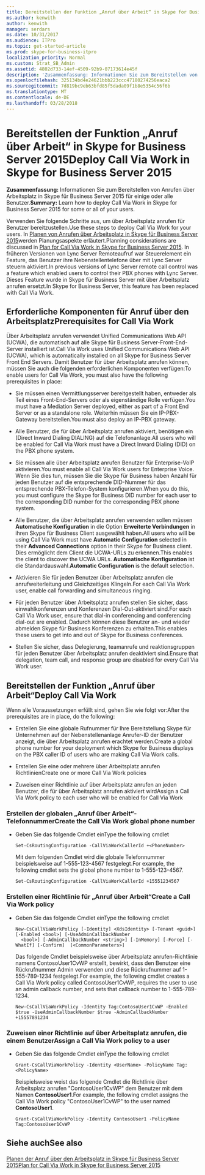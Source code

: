 ```yaml
---
title: Bereitstellen der Funktion „Anruf über Arbeit“ in Skype for Business Server 2015
ms.author: kenwith
author: kenwith
manager: serdars
ms.date: 10/31/2017
ms.audience: ITPro
ms.topic: get-started-article
ms.prod: skype-for-business-itpro
localization_priority: Normal
ms.custom: Strat_SB_Admin
ms.assetid: 4802d733-14ef-4509-92b9-07173614e45f
description: 'Zusammenfassung: Informationen Sie zum Bereitstellen von Anrufen über Arbeitsplatz in Skype für Business Server 2015 für einige oder alle Benutzer.'
ms.openlocfilehash: 325134bd4e24621bbb223ccc47180274256eaca2
ms.sourcegitcommit: 7d819bc9eb63bfd85f5dada09f1b8e5354c56f6b
ms.translationtype: MT
ms.contentlocale: de-DE
ms.lasthandoff: 03/28/2018
---
```

# <a name="deploy-call-via-work-in-skype-for-business-server-2015"></a><span data-ttu-id="5a1c9-103">Bereitstellen der Funktion „Anruf über Arbeit“ in Skype for Business Server 2015</span><span class="sxs-lookup"><span data-stu-id="5a1c9-103">Deploy Call Via Work in Skype for Business Server 2015</span></span>
 
<span data-ttu-id="5a1c9-104">**Zusammenfassung:** Informationen Sie zum Bereitstellen von Anrufen über Arbeitsplatz in Skype für Business Server 2015 für einige oder alle Benutzer.</span><span class="sxs-lookup"><span data-stu-id="5a1c9-104">**Summary:** Learn how to deploy Call Via Work in Skype for Business Server 2015 for some or all of your users.</span></span>
  
<span data-ttu-id="5a1c9-105">Verwenden Sie folgende Schritte aus, um über Arbeitsplatz anrufen für Benutzer bereitzustellen.</span><span class="sxs-lookup"><span data-stu-id="5a1c9-105">Use these steps to deploy Call Via Work for your users.</span></span> <span data-ttu-id="5a1c9-106">In [Planen von Anrufen über Arbeitsplatz in Skype für Business Server 2015](../plan-your-deployment/enterprise-voice-solution/call-via-work.md)werden Planungsaspekte erläutert.</span><span class="sxs-lookup"><span data-stu-id="5a1c9-106">Planning considerations are discussed in [Plan for Call Via Work in Skype for Business Server 2015](../plan-your-deployment/enterprise-voice-solution/call-via-work.md).</span></span> <span data-ttu-id="5a1c9-107">In früheren Versionen von Lync Server Remoteaufruf war Steuerelement ein Feature, das Benutzer ihre Nebenstellentelefone über mit Lync Server steuern aktiviert.</span><span class="sxs-lookup"><span data-stu-id="5a1c9-107">In previous versions of Lync Server remote call control was a feature which enabled users to control their PBX phones with Lync Server.</span></span> <span data-ttu-id="5a1c9-108">Dieses Feature wurde in Skype für Business Server mit über Arbeitsplatz anrufen ersetzt.</span><span class="sxs-lookup"><span data-stu-id="5a1c9-108">In Skype for Business Server, this feature has been replaced with Call Via Work.</span></span> 
  
## <a name="prerequisites-for-call-via-work"></a><span data-ttu-id="5a1c9-109">Erforderliche Komponenten für Anruf über den Arbeitsplatz</span><span class="sxs-lookup"><span data-stu-id="5a1c9-109">Prerequisites for Call Via Work</span></span>

<span data-ttu-id="5a1c9-110">Über Arbeitsplatz anrufen verwendet Unified Communications Web API (UCWA), die automatisch auf alle Skype für Business Server-Front-End-Server installiert ist.</span><span class="sxs-lookup"><span data-stu-id="5a1c9-110">Call Via Work uses Unified Communications Web API (UCWA), which is automatically installed on all Skype for Business Server Front End Servers.</span></span> <span data-ttu-id="5a1c9-111">Damit Benutzer für über Arbeitsplatz anrufen können, müssen Sie auch die folgenden erforderlichen Komponenten verfügen:</span><span class="sxs-lookup"><span data-stu-id="5a1c9-111">To enable users for Call Via Work, you must also have the following prerequisites in place:</span></span> 
  
- <span data-ttu-id="5a1c9-112">Sie müssen einen Vermittlungsserver bereitgestellt haben, entweder als Teil eines Front-End-Servers oder als eigenständige Rolle verfügen.</span><span class="sxs-lookup"><span data-stu-id="5a1c9-112">You must have a Mediation Server deployed, either as part of a Front End Server or as a standalone role.</span></span> <span data-ttu-id="5a1c9-113">Weiterhin müssen Sie ein IP-PBX-Gateway bereitstellen.</span><span class="sxs-lookup"><span data-stu-id="5a1c9-113">You must also deploy an IP-PBX gateway.</span></span>
    
- <span data-ttu-id="5a1c9-114">Alle Benutzer, die für über Arbeitsplatz anrufen aktiviert, benötigen ein (Direct Inward Dialing DIALING) auf die Telefonanlage.</span><span class="sxs-lookup"><span data-stu-id="5a1c9-114">All users who will be enabled for Call Via Work must have a Direct Inward Dialing (DID) on the PBX phone system.</span></span> 
    
- <span data-ttu-id="5a1c9-115">Sie müssen alle über Arbeitsplatz anrufen Benutzer für Enterprise-VoIP aktivieren.</span><span class="sxs-lookup"><span data-stu-id="5a1c9-115">You must enable all Call Via Work users for Enterprise Voice.</span></span> <span data-ttu-id="5a1c9-116">Wenn Sie dies tun, müssen Sie die Skype für Business haben Anzahl für jeden Benutzer auf die entsprechende DID-Nummer für das entsprechende PBX-Telefon-System konfigurieren.</span><span class="sxs-lookup"><span data-stu-id="5a1c9-116">When you do this, you must configure the Skype for Business DID number for each user to the corresponding DID number for the corresponding PBX phone system.</span></span> 
    
- <span data-ttu-id="5a1c9-117">Alle Benutzer, die über Arbeitsplatz anrufen verwenden sollen müssen **Automatische Konfiguration** in die Option **Erweiterte Verbindungen** in ihren Skype für Business Client ausgewählt haben.</span><span class="sxs-lookup"><span data-stu-id="5a1c9-117">All users who will be using Call Via Work must have **Automatic Configuration** selected in their **Advanced Connections** option in their Skype for Business client.</span></span> <span data-ttu-id="5a1c9-118">Dies ermöglicht dem Client die UCWA-URLs zu erkennen.</span><span class="sxs-lookup"><span data-stu-id="5a1c9-118">This enables the client to discover the UCWA URLs.</span></span> <span data-ttu-id="5a1c9-119">**Automatische Konfiguration** ist die Standardauswahl.</span><span class="sxs-lookup"><span data-stu-id="5a1c9-119">**Automatic Configuration** is the default selection.</span></span>
    
- <span data-ttu-id="5a1c9-120">Aktivieren Sie für jeden Benutzer über Arbeitsplatz anrufen die anrufweiterleitung und Gleichzeitiges Klingeln.</span><span class="sxs-lookup"><span data-stu-id="5a1c9-120">For each Call Via Work user, enable call forwarding and simultaneous ringing.</span></span> 
    
- <span data-ttu-id="5a1c9-121">Für jeden Benutzer über Arbeitsplatz anrufen stellen Sie sicher, dass einwahlkonferenzen und Konferenzen Dial-Out-aktiviert sind.</span><span class="sxs-lookup"><span data-stu-id="5a1c9-121">For each Call Via Work user, ensure that dial-in conferencing and conferencing dial-out are enabled.</span></span> <span data-ttu-id="5a1c9-122">Dadurch können diese Benutzer an- und wieder abmelden Skype für Business Konferenzen zu erhalten.</span><span class="sxs-lookup"><span data-stu-id="5a1c9-122">This enables these users to get into and out of Skype for Business conferences.</span></span>
    
- <span data-ttu-id="5a1c9-123">Stellen Sie sicher, dass Delegierung, teamanrufe und reaktionsgruppen für jeden Benutzer über Arbeitsplatz anrufen deaktiviert sind.</span><span class="sxs-lookup"><span data-stu-id="5a1c9-123">Ensure that delegation, team call, and response group are disabled for every Call Via Work user.</span></span>
    
## <a name="deploy-call-via-work"></a><span data-ttu-id="5a1c9-124">Bereitstellen der Funktion „Anruf über Arbeit“</span><span class="sxs-lookup"><span data-stu-id="5a1c9-124">Deploy Call Via Work</span></span>

<span data-ttu-id="5a1c9-125">Wenn alle Voraussetzungen erfüllt sind, gehen Sie wie folgt vor:</span><span class="sxs-lookup"><span data-stu-id="5a1c9-125">After the prerequisites are in place, do the following:</span></span>
  
- <span data-ttu-id="5a1c9-126">Erstellen Sie eine globale Rufnummer für Ihre Bereitstellung Skype für Unternehmen auf der Nebenstellenanlage Anrufer-ID der Benutzer anzeigt, die über Arbeitsplatz anrufen erachtet werden.</span><span class="sxs-lookup"><span data-stu-id="5a1c9-126">Create a global phone number for your deployment which Skype for Business displays on the PBX caller ID of users who are making Call Via Work calls.</span></span> 
    
- <span data-ttu-id="5a1c9-127">Erstellen Sie eine oder mehrere über Arbeitsplatz anrufen Richtlinien</span><span class="sxs-lookup"><span data-stu-id="5a1c9-127">Create one or more Call Via Work policies</span></span>
    
- <span data-ttu-id="5a1c9-128">Zuweisen einer Richtlinie auf über Arbeitsplatz anrufen an jeden Benutzer, die für über Arbeitsplatz anrufen aktiviert wird</span><span class="sxs-lookup"><span data-stu-id="5a1c9-128">Assign a Call Via Work policy to each user who will be enabled for Call Via Work</span></span>
    
### <a name="create-the-call-via-work-global-phone-number"></a><span data-ttu-id="5a1c9-129">Erstellen der globalen „Anruf über Arbeit“-Telefonnummer</span><span class="sxs-lookup"><span data-stu-id="5a1c9-129">Create the Call Via Work global phone number</span></span>

- <span data-ttu-id="5a1c9-130">Geben Sie das folgende Cmdlet ein</span><span class="sxs-lookup"><span data-stu-id="5a1c9-130">Type the following cmdlet</span></span>
    
  ```
  Set-CsRoutingConfiguration -CallViaWorkCallerId +<PhoneNumber>
  ```

    <span data-ttu-id="5a1c9-131">Mit dem folgenden Cmdlet wird die globale Telefonnummer beispielsweise auf 1-555-123-4567 festgelegt.</span><span class="sxs-lookup"><span data-stu-id="5a1c9-131">For example, the following cmdlet sets the global phone number to 1-555-123-4567.</span></span>
    
  ```
  Set-CsRoutingConfiguration -CallViaWorkCallerId +15551234567
  ```

### <a name="create-a-call-via-work-policy"></a><span data-ttu-id="5a1c9-132">Erstellen einer Richtlinie für „Anruf über Arbeit“</span><span class="sxs-lookup"><span data-stu-id="5a1c9-132">Create a Call Via Work policy</span></span>

- <span data-ttu-id="5a1c9-133">Geben Sie das folgende Cmdlet ein</span><span class="sxs-lookup"><span data-stu-id="5a1c9-133">Type the following cmdlet</span></span>
    
  ```
  New-CsCallViaWorkPolicy [-Identity] <XdsIdentity> [-Tenant <guid>] [-Enabled <bool>] [-UseAdminCallbackNumber
    <bool>] [-AdminCallbackNumber <string>] [-InMemory] [-Force] [-WhatIf] [-Confirm]  [<CommonParameters>]

  ```

    <span data-ttu-id="5a1c9-134">Das folgende Cmdlet beispielsweise über Arbeitsplatz anrufen-Richtlinie namens ContosoUser1CvWP erstellt, bewirkt, dass den Benutzer eine Rückrufnummer Admin verwenden und diese Rückrufnummer auf 1-555-789-1234 festgelegt.</span><span class="sxs-lookup"><span data-stu-id="5a1c9-134">For example, the following cmdlet creates a Call Via Work policy called ContosoUser1CvWP, requires the user to use an admin callback number, and sets that callback number to 1-555-789-1234.</span></span>
    
  ```
  New-CsCallViaWorkPolicy -Identity Tag:ContosoUser1CvWP -Enabled $true -UseAdminCallbackNumber $true -AdminCallbackNumber +15557891234
  ```

### <a name="assign-a-call-via-work-policy-to-a-user"></a><span data-ttu-id="5a1c9-135">Zuweisen einer Richtlinie auf über Arbeitsplatz anrufen, die einem Benutzer</span><span class="sxs-lookup"><span data-stu-id="5a1c9-135">Assign a Call Via Work policy to a user</span></span>

- <span data-ttu-id="5a1c9-136">Geben Sie das folgende Cmdlet ein</span><span class="sxs-lookup"><span data-stu-id="5a1c9-136">Type the following cmdlet</span></span>
    
  ```
  Grant-CsCallViaWorkPolicy -Identity <UserName> -PolicyName Tag:<PolicyName>
  ```

    <span data-ttu-id="5a1c9-137">Beispielsweise weist das folgende Cmdlet die Richtlinie über Arbeitsplatz anrufen "ContosoUser1CvWP" dem Benutzer mit dem Namen **ContosoUser1**.</span><span class="sxs-lookup"><span data-stu-id="5a1c9-137">For example, the following cmdlet assigns the Call Via Work policy "ContosoUser1CvWP" to the user named **ContosoUser1**.</span></span>
    
  ```
  Grant-CsCallViaWorkPolicy -Identity ContosoUser1 -PolicyName Tag:ContosoUser1CvWP
  ```

## <a name="see-also"></a><span data-ttu-id="5a1c9-138">Siehe auch</span><span class="sxs-lookup"><span data-stu-id="5a1c9-138">See also</span></span>

#### 

[<span data-ttu-id="5a1c9-139">Planen der Anruf über den Arbeitsplatz in Skype für Business Server 2015</span><span class="sxs-lookup"><span data-stu-id="5a1c9-139">Plan for Call Via Work in Skype for Business Server 2015</span></span>](../plan-your-deployment/enterprise-voice-solution/call-via-work.md)

